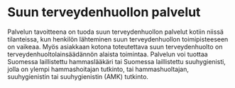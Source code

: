 # Suun terveydenhuollon palvelut 

Palvelun tavoitteena on tuoda suun terveydenhuollon palvelut kotiin niissä tilanteissa, kun henkilön lähteminen suun terveydenhuollon toimipisteeseen on vaikeaa. Myös asiakkaan kotona toteutettava suun terveydenhuolto on terveydenhuoltolainsäädännön alaista toimintaa. Palvelun voi tuottaa Suomessa laillistettu hammaslääkäri tai Suomessa laillistettu suuhygienisti, jolla on ylempi hammashoitajan tutkinto, tai hammashuoltajan, suuhygienistin tai suuhygienistin (AMK) tutkinto.
